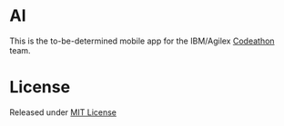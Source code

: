 AI
==

This is the to-be-determined mobile app for the IBM/Agilex [Codeathon](http://www.charlestondca.org/codeathon) team.


License
==
Released under [MIT License](http://ibm-agilex-codeathon.mit-license.org/)
